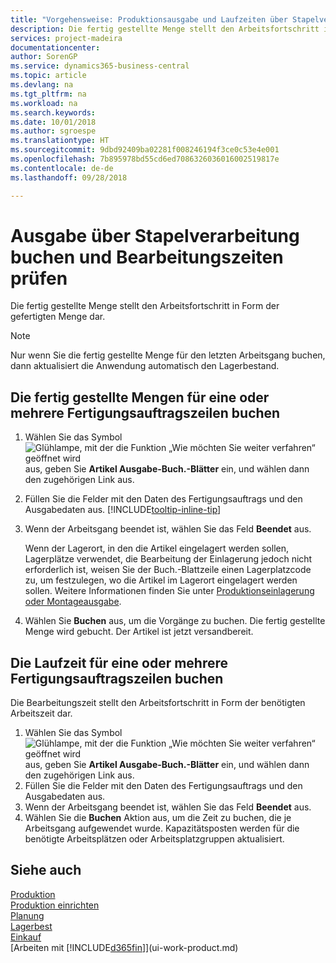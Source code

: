 ```yaml
---
title: "Vorgehensweise: Produktionsausgabe und Laufzeiten über Stapelverarbeitung buchen| Microsoft Docs"
description: Die fertig gestellte Menge stellt den Arbeitsfortschritt in Form der gefertigten Menge dar.
services: project-madeira
documentationcenter: 
author: SorenGP
ms.service: dynamics365-business-central
ms.topic: article
ms.devlang: na
ms.tgt_pltfrm: na
ms.workload: na
ms.search.keywords: 
ms.date: 10/01/2018
ms.author: sgroespe
ms.translationtype: HT
ms.sourcegitcommit: 9dbd92409ba02281f008246194f3ce0c53e4e001
ms.openlocfilehash: 7b895978bd55cd6ed7086326036016002519817e
ms.contentlocale: de-de
ms.lasthandoff: 09/28/2018

---
```

# <a name="batch-post-output-and-run-times"></a>Ausgabe über Stapelverarbeitung buchen und Bearbeitungszeiten prüfen
Die fertig gestellte Menge stellt den Arbeitsfortschritt in Form der gefertigten Menge dar.  

> [!NOTE]
> Nur wenn Sie die fertig gestellte Menge für den letzten Arbeitsgang buchen, dann aktualisiert die Anwendung automatisch den Lagerbestand.  

## <a name="to-post-output-quantities-for-one-or-more-production-order-lines"></a>Die fertig gestellte Mengen für eine oder mehrere Fertigungsauftragszeilen buchen
1. Wählen Sie das Symbol ![Glühlampe, mit der die Funktion „Wie möchten Sie weiter verfahren“ geöffnet wird](media/ui-search/search_small.png "Wie möchten Sie weiter verfahren?") aus, geben Sie **Artikel Ausgabe-Buch.-Blätter** ein, und wählen dann den zugehörigen Link aus.  
2. Füllen Sie die Felder mit den Daten des Fertigungsauftrags und den Ausgabedaten aus. [!INCLUDE[tooltip-inline-tip](includes/tooltip-inline-tip_md.md)]
3. Wenn der Arbeitsgang beendet ist, wählen Sie das Feld **Beendet** aus.  

    Wenn der Lagerort, in den die Artikel eingelagert werden sollen, Lagerplätze verwendet, die Bearbeitung der Einlagerung jedoch nicht erforderlich ist,  weisen Sie der Buch.-Blattzeile einen Lagerplatzcode zu, um festzulegen, wo die Artikel im Lagerort eingelagert werden sollen. Weitere Informationen finden Sie unter [Produktionseinlagerung oder Montageausgabe](warehouse-how-to-put-away-production-output.md).  

4. Wählen Sie **Buchen** aus, um die Vorgänge zu buchen. Die fertig gestellte Menge wird gebucht. Der Artikel ist jetzt versandbereit.  

## <a name="to-post-run-times-for-one-or-more-production-order-lines"></a>Die Laufzeit für eine oder mehrere Fertigungsauftragszeilen buchen
Die Bearbeitungszeit stellt den Arbeitsfortschritt in Form der benötigten Arbeitszeit dar.    

1.  Wählen Sie das Symbol ![Glühlampe, mit der die Funktion „Wie möchten Sie weiter verfahren“ geöffnet wird](media/ui-search/search_small.png "Wie möchten Sie weiter verfahren?") aus, geben Sie **Artikel Ausgabe-Buch.-Blätter** ein, und wählen dann den zugehörigen Link aus.  
2. Füllen Sie die Felder mit den Daten des Fertigungsauftrags und den Ausgabedaten aus.  
3.  Wenn der Arbeitsgang beendet ist, wählen Sie das Feld **Beendet** aus.  
4. Wählen Sie die **Buchen** Aktion aus, um die Zeit zu buchen, die je Arbeitsgang aufgewendet wurde. Kapazitätsposten werden für die benötigte Arbeitsplätzen oder Arbeitsplatzgruppen aktualisiert.

## <a name="see-also"></a>Siehe auch  
[Produktion](production-manage-manufacturing.md)    
[Produktion einrichten](production-configure-production-processes.md)  
[Planung](production-planning.md)      
[Lagerbest](inventory-manage-inventory.md)  
[Einkauf](purchasing-manage-purchasing.md)  
[Arbeiten mit [!INCLUDE[d365fin](includes/d365fin_md.md)]](ui-work-product.md)

